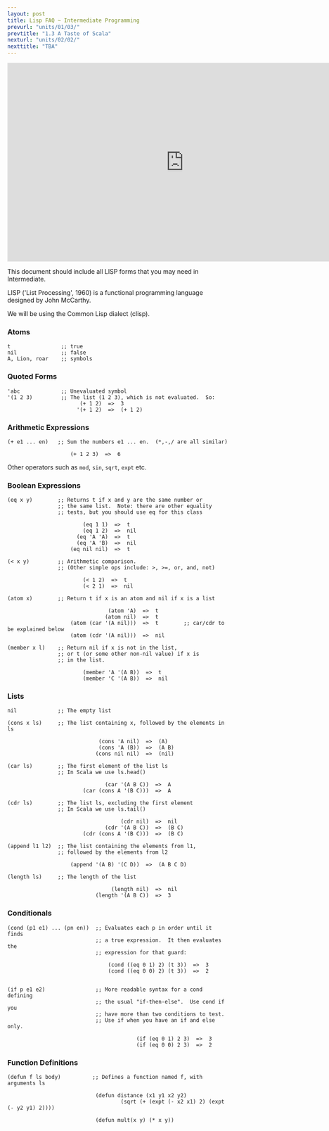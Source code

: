 ```yaml
---
layout: post
title: Lisp FAQ ~ Intermediate Programming
prevurl: "units/01/03/"
prevtitle: "1.3 A Taste of Scala"
nexturl: "units/02/02/"
nexttitle: "TBA"
---
```


<iframe style="border: 1px solid rgba(0, 0, 0, 0.1);" width="800" height="450" src="https://www.figma.com/embed?embed_host=share&url=https%3A%2F%2Fwww.figma.com%2Ffile%2FnqXcfAIi6HjEbbu3Nq3Vba%2FUntitled%3Fnode-id%3D0%253A1" allowfullscreen></iframe>


This document should include all LISP forms that you may need in Intermediate.

LISP ('List Processing', 1960) is a functional programming language designed by John McCarthy. 

We will be using the Common Lisp dialect (clisp).

### Atoms
```common-lisp
t                ;; true
nil              ;; false
A, Lion, roar    ;; symbols
```

### Quoted Forms
```common-lisp
'abc             ;; Unevaluated symbol
'(1 2 3)         ;; The list (1 2 3), which is not evaluated.  So:
                       (+ 1 2)  =>  3
                      '(+ 1 2)  =>  (+ 1 2)
```

### Arithmetic Expressions
```common-lisp
(+ e1 ... en)   ;; Sum the numbers e1 ... en.  (*,-,/ are all similar)

                    (+ 1 2 3)  =>  6
```

Other operators such as ```mod```, ```sin```, ```sqrt```, ```expt``` etc.

### Boolean Expressions
```common-lisp
(eq x y)        ;; Returns t if x and y are the same number or 
                ;; the same list.  Note: there are other equality
                ;; tests, but you should use eq for this class

                        (eq 1 1)  =>  t
                        (eq 1 2)  =>  nil
                      (eq 'A 'A)  =>  t
                      (eq 'A 'B)  =>  nil
                    (eq nil nil)  =>  t

(< x y)         ;; Arithmetic comparison. 
                ;; (Other simple ops include: >, >=, or, and, not)

                        (< 1 2)  =>  t
                        (< 2 1)  =>  nil

(atom x)        ;; Return t if x is an atom and nil if x is a list

                                (atom 'A)  =>  t
                               (atom nil)  =>  t
                    (atom (car '(A nil)))  =>  t        ;; car/cdr to be explained below
                    (atom (cdr '(A nil)))  =>  nil

(member x l)    ;; Return nil if x is not in the list,
                ;; or t (or some other non-nil value) if x is
                ;; in the list.

                        (member 'A '(A B))  =>  t
                        (member 'C '(A B))  =>  nil
```

### Lists
```common-lisp
nil             ;; The empty list

(cons x ls)     ;; The list containing x, followed by the elements in ls

                             (cons 'A nil)  =>  (A)
                             (cons 'A (B))  =>  (A B)
                            (cons nil nil)  =>  (nil)

(car ls)        ;; The first element of the list ls
                ;; In Scala we use ls.head()
                
                               (car '(A B C))  =>  A
                        (car (cons A '(B C)))  =>  A

(cdr ls)        ;; The list ls, excluding the first element
                ;; In Scala we use ls.tail()
                
                                    (cdr nil)  =>  nil
                               (cdr '(A B C))  =>  (B C)
                        (cdr (cons A '(B C)))  =>  (B C)

(append l1 l2)  ;; The list containing the elements from l1, 
                ;; followed by the elements from l2

                    (append '(A B) '(C D))  =>  (A B C D)

(length ls)     ;; The length of the list

                                 (length nil)  =>  nil
                            (length '(A B C))  =>  3
```

### Conditionals
```common-lisp
(cond (p1 e1) ... (pn en))  ;; Evaluates each p in order until it finds
                            ;; a true expression.  It then evaluates the
                            ;; expression for that guard:

                                (cond ((eq 0 1) 2) (t 3))  =>  3
                                (cond ((eq 0 0) 2) (t 3))  =>  2


(if p e1 e2)                ;; More readable syntax for a cond defining 
                            ;; the usual "if-then-else".  Use cond if you 
                            ;; have more than two conditions to test.
                            ;; Use if when you have an if and else only.

                                         (if (eq 0 1) 2 3)  =>  3
                                         (if (eq 0 0) 2 3)  =>  2
```

### Function Definitions
```common-lisp
(defun f ls body)          ;; Defines a function named f, with arguments ls

                            (defun distance (x1 y1 x2 y2) 
                                    (sqrt (+ (expt (- x2 x1) 2) (expt (- y2 y1) 2))))

                            (defun mult(x y) (* x y))
```
